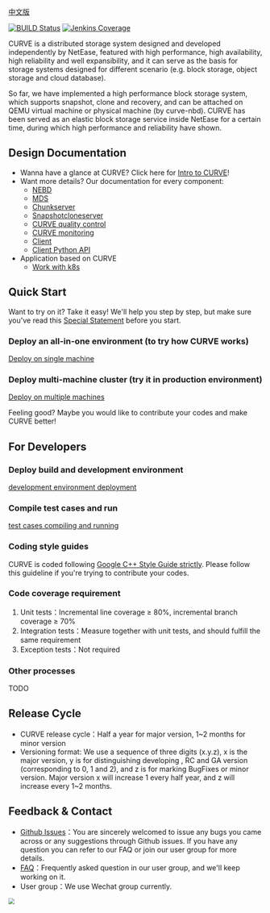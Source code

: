 [中文版](README.md)

[![BUILD Status](https://img.shields.io/jenkins/build?jobUrl=http%3A%2F%2F59.111.93.165%3A8080%2Fjob%2Fcurve_multijob%2F)](http://59.111.93.165:8080/job/curve_multijob/lastBuild)
[![Jenkins Coverage](https://img.shields.io/jenkins/coverage/cobertura?jobUrl=http%3A%2F%2F59.111.93.165%3A8080%2Fjob%2Fcurve_multijob%2F)](http://59.111.93.165:8080/job/curve_multijob/HTML_20Report/)

CURVE is a distributed storage system designed and developed independently by NetEase, featured with high performance, high availability, high reliability and well expansibility, and it can serve as the basis for storage systems designed for different scenario (e.g. block storage, object storage and cloud database). 

So far, we have implemented a high performance block storage system, which supports snapshot, clone and recovery, and can be attached on QEMU virtual machine or physical machine (by curve-nbd). CURVE has been served as an elastic block storage service inside NetEase for a certain time, during which high performance and reliability have shown.

## Design Documentation

- Wanna have a glance at CURVE? Click here for [Intro to CURVE](https://opencurve.github.io/)!
- Want more details? Our documentation for every component:
  - [NEBD](docs/en/nebd_en.md)
  - [MDS](docs/en/mds_en.md)
  - [Chunkserver](docs/cn/chunkserver_design.md)
  - [Snapshotcloneserver](docs/cn/snapshotcloneserver.md)
  - [CURVE quality control](docs/cn/quality.md)
  - [CURVE monitoring](docs/cn/monitor.md)
  - [Client](docs/cn/curve-client.md)
  - [Client Python API](docs/cn/curve-client-python-api.md)
- Application based on CURVE
  - [Work with k8s](docs/cn/k8s_csi_interface.md)

## Quick Start

Want to try on it? Take it easy! We'll help you step by step, but make sure you've read this [Special Statement](docs/cn/deploy.md#%E7%89%B9%E5%88%AB%E8%AF%B4%E6%98%8E) before you start.

### Deploy an all-in-one environment (to try how CURVE works)

[Deploy on single machine](docs/cn/deploy.md#%E5%8D%95%E6%9C%BA%E9%83%A8%E7%BD%B2)

### Deploy multi-machine cluster (try it in production environment)

[Deploy on multiple machines](docs/cn/deploy.md#%E5%A4%9A%E6%9C%BA%E9%83%A8%E7%BD%B2)

Feeling good? Maybe you would like to contribute your codes and make CURVE better!

## For Developers

### Deploy build and development environment

[development environment deployment](docs/cn/build_and_run.md)

### Compile test cases and run
[test cases compiling and running](docs/cn/build_and_run.md#%E6%B5%8B%E8%AF%95%E7%94%A8%E4%BE%8B%E7%BC%96%E8%AF%91%E5%8F%8A%E6%89%A7%E8%A1%8C)

### Coding style guides
CURVE is coded following [Google C++ Style Guide strictly](https://google.github.io/styleguide/cppguide.html). Please follow this guideline if you're trying to contribute your codes.

### Code coverage requirement
1. Unit tests：Incremental line coverage ≥ 80%, incremental branch coverage ≥ 70%
2. Integration tests：Measure together with unit tests, and should fulfill the same requirement
3. Exception tests：Not required

### Other processes
TODO

## Release Cycle
- CURVE release cycle：Half a year for major version, 1~2 months for minor version
- Versioning format: We use a sequence of three digits (x.y.z), x is the major version, y is for distinguishing developing , RC and GA version (corresponding to 0, 1 and 2), and z is for marking BugFixes or minor version. Major version x will increase 1 every half year, and z will increase every 1~2 months. 

## Feedback & Contact

- [Github Issues](https://github.com/openCURVE/CURVE/issues)：You are sincerely welcomed to issue any bugs you came across or any suggestions through Github issues. If you have any question you can refer to our FAQ or join our user group for more details.
- [FAQ](https://github.com/openCURVE/CURVE/wiki/CURVE-FAQ)：Frequently asked question in our user group, and we'll keep working on it.
- User group：We use Wechat group currently.

<img src="https://raw.githubusercontent.com/opencurve/opencurve.github.io/master/image/curve-wechat.jpeg" style="zoom: 75%;" />